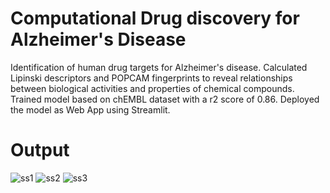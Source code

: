 # Computational Drug discovery for Alzheimer's Disease
Identification of human drug targets for Alzheimer's disease.
Calculated Lipinski descriptors and POPCAM fingerprints to reveal relationships between biological activities and properties of chemical compounds.
Trained model based on chEMBL dataset with a r2 score of 0.86.
Deployed the model as Web App using Streamlit.

# Output
![ss1](https://github.com/user-attachments/assets/fc63b6c8-ef3e-4051-bdf7-aff425a69a07)
![ss2](https://github.com/user-attachments/assets/08d6f4ce-5037-45e2-bd23-5788ef905937)
![ss3](https://github.com/user-attachments/assets/2e862579-d79d-4508-ab17-99171f13d1e4)



